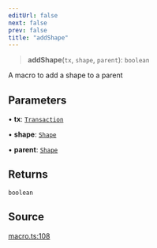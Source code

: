 ```yaml
---
editUrl: false
next: false
prev: false
title: "addShape"
---
```


> **addShape**(`tx`, `shape`, `parent`): `boolean`

A macro to add a shape to a parent

## Parameters

• **tx**: [`Transaction`](/api-core/classes/transaction/)

• **shape**: [`Shape`](/api-core/classes/shape/)

• **parent**: [`Shape`](/api-core/classes/shape/)

## Returns

`boolean`

## Source

[macro.ts:108](https://github.com/dgmjs/dgmjs/blob/c296d113d513e412f08f9016159ca40d11e704cd/packages/core/src/macro.ts#L108)
